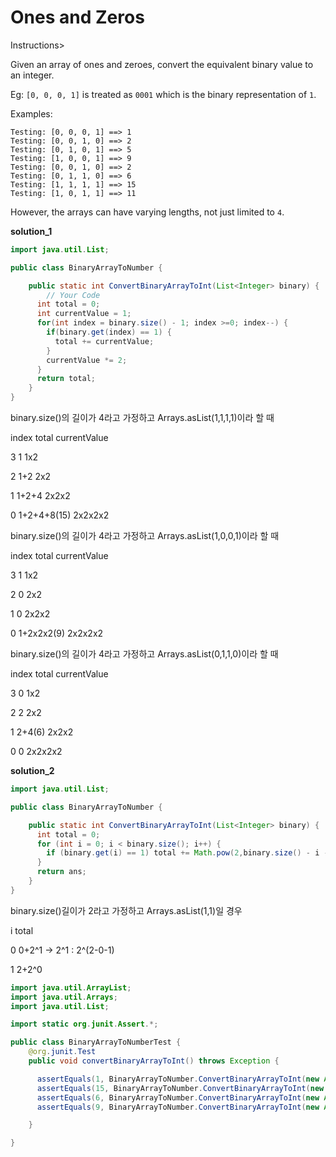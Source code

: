 # Ones and Zeros

Instructions>

Given an array of ones and zeroes, convert the equivalent binary value to an integer.

Eg: `[0, 0, 0, 1]` is treated as `0001` which is the binary representation of `1`.

Examples:

```
Testing: [0, 0, 0, 1] ==> 1
Testing: [0, 0, 1, 0] ==> 2
Testing: [0, 1, 0, 1] ==> 5
Testing: [1, 0, 0, 1] ==> 9
Testing: [0, 0, 1, 0] ==> 2
Testing: [0, 1, 1, 0] ==> 6
Testing: [1, 1, 1, 1] ==> 15
Testing: [1, 0, 1, 1] ==> 11
```

However, the arrays can have varying lengths, not just limited to `4`.

**solution_1**

```java
import java.util.List;

public class BinaryArrayToNumber {

    public static int ConvertBinaryArrayToInt(List<Integer> binary) {
        // Your Code
      int total = 0;
      int currentValue = 1;
      for(int index = binary.size() - 1; index >=0; index--) {
        if(binary.get(index) == 1) {
          total += currentValue;
        }
        currentValue *= 2;
      }
      return total;
    }
}
```

binary.size()의 길이가 4라고 가정하고 Arrays.asList(1,1,1,1)이라 할 때

index  total            currentValue

3          1                      1x2

2         1+2                   2x2

1         1+2+4              2x2x2

0         1+2+4+8(15)   2x2x2x2

binary.size()의 길이가 4라고 가정하고 Arrays.asList(1,0,0,1)이라 할 때

index  total            currentValue

3          1                      1x2

2          0                      2x2

1          0                      2x2x2

0         1+2x2x2(9)       2x2x2x2

binary.size()의 길이가 4라고 가정하고 Arrays.asList(0,1,1,0)이라 할 때

index  total            currentValue

3          0                      1x2

2          2                      2x2

1          2+4(6)             2x2x2

0          0                     2x2x2x2

**solution_2**

```java
import java.util.List;

public class BinaryArrayToNumber {

    public static int ConvertBinaryArrayToInt(List<Integer> binary) {
      int total = 0;
      for (int i = 0; i < binary.size(); i++) {
        if (binary.get(i) == 1) total += Math.pow(2,binary.size() - i - 1);
      }
      return ans;
    }
}
```

binary.size()길이가 2라고 가정하고 Arrays.asList(1,1)일 경우

i         total

0      0+2^1  → 2^1 : 2^(2-0-1)

1      2+2^0 

```java
import java.util.ArrayList;
import java.util.Arrays;
import java.util.List;

import static org.junit.Assert.*;

public class BinaryArrayToNumberTest {
    @org.junit.Test
    public void convertBinaryArrayToInt() throws Exception {

      assertEquals(1, BinaryArrayToNumber.ConvertBinaryArrayToInt(new ArrayList<>(Arrays.asList(0,0,0,1))));
      assertEquals(15, BinaryArrayToNumber.ConvertBinaryArrayToInt(new ArrayList<>(Arrays.asList(1,1,1,1))));
      assertEquals(6, BinaryArrayToNumber.ConvertBinaryArrayToInt(new ArrayList<>(Arrays.asList(0,1,1,0))));
      assertEquals(9, BinaryArrayToNumber.ConvertBinaryArrayToInt(new ArrayList<>(Arrays.asList(1,0,0,1))));

    }

}
```